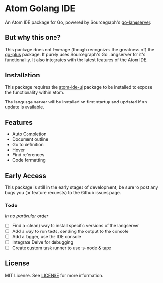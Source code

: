 Atom Golang IDE
===============

An Atom IDE package for Go, powered by Sourcegraph's [go-langserver](https://github.com/sourcegraph/go-langserver).

## But why this one?
This package does not leverage (though recognizes the greatness of) the
[go-plus](https://github.com/joefitzgerald/go-plus) package. It purely uses
Sourcegraph's Go Langserver for it's functionality. It also integrates with
the latest features of the Atom IDE.

## Installation
This package requires the [atom-ide-ui](https://atom.io/packages/atom-ide-ui)
package to be installed to expose the functionality within Atom.

The language server will be installed on first startup and updated if an update is available.

## Features
- Auto Completion
- Document outline
- Go to definition
- Hover
- Find references
- Code formatting

## Early Access
This package is still in the early stages of development, be sure to post
any bugs you (or feature requests) to the Github issues page.

### Todo
*In no particular order*
- [ ] Find a (clean) way to install specific versions of the langserver
- [ ] Add a way to run tests, sending the output to the console
- [ ] Add a logger, use the IDE console
- [ ] Integrate Delve for debugging
- [ ] Create custom task runner to use ts-node & tape

## License
MIT License. See [LICENSE](./LICENSE) for more information.
